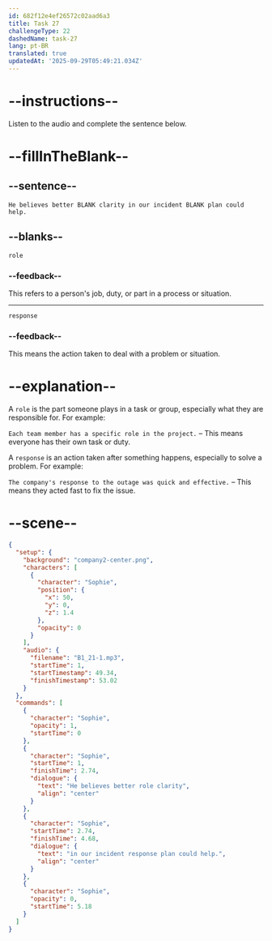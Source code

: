 ```yaml
---
id: 682f12e4ef26572c02aad6a3
title: Task 27
challengeType: 22
dashedName: task-27
lang: pt-BR
translated: true
updatedAt: '2025-09-29T05:49:21.034Z'
---
```


<!-- (Audio) Sophie: He believes better role clarity in our incident response plan could help. -->

# --instructions--

Listen to the audio and complete the sentence below.

# --fillInTheBlank--

## --sentence--

`He believes better BLANK clarity in our incident BLANK plan could help.`

## --blanks--

`role`

### --feedback--

This refers to a person's job, duty, or part in a process or situation.

---

`response`

### --feedback--

This means the action taken to deal with a problem or situation.

# --explanation--

A `role` is the part someone plays in a task or group, especially what they are responsible for. For example:

`Each team member has a specific role in the project.` – This means everyone has their own task or duty.

A `response` is an action taken after something happens, especially to solve a problem. For example:

`The company's response to the outage was quick and effective.` – This means they acted fast to fix the issue.

# --scene--

```json
{
  "setup": {
    "background": "company2-center.png",
    "characters": [
      {
        "character": "Sophie",
        "position": {
          "x": 50,
          "y": 0,
          "z": 1.4
        },
        "opacity": 0
      }
    ],
    "audio": {
      "filename": "B1_21-1.mp3",
      "startTime": 1,
      "startTimestamp": 49.34,
      "finishTimestamp": 53.02
    }
  },
  "commands": [
    {
      "character": "Sophie",
      "opacity": 1,
      "startTime": 0
    },
    {
      "character": "Sophie",
      "startTime": 1,
      "finishTime": 2.74,
      "dialogue": {
        "text": "He believes better role clarity",
        "align": "center"
      }
    },
    {
      "character": "Sophie",
      "startTime": 2.74,
      "finishTime": 4.68,
      "dialogue": {
        "text": "in our incident response plan could help.",
        "align": "center"
      }
    },
    {
      "character": "Sophie",
      "opacity": 0,
      "startTime": 5.18
    }
  ]
}
```
